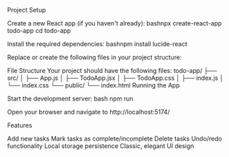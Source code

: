 Project Setup

Create a new React app (if you haven't already):
bashnpx create-react-app todo-app
cd todo-app

Install the required dependencies:
bashnpm install lucide-react

Replace or create the following files in your project structure:

File Structure
Your project should have the following files:
todo-app/
├── src/
│   ├── App.js
│   ├── TodoApp.jsx
│   ├── TodoApp.css
│   ├── index.js
│   └── index.css
└── public/
    └── index.html
Running the App

Start the development server:
bash npm run

Open your browser and navigate to http://localhost:5174/

Features

Add new tasks
Mark tasks as complete/incomplete
Delete tasks
Undo/redo functionality
Local storage persistence
Classic, elegant UI design

